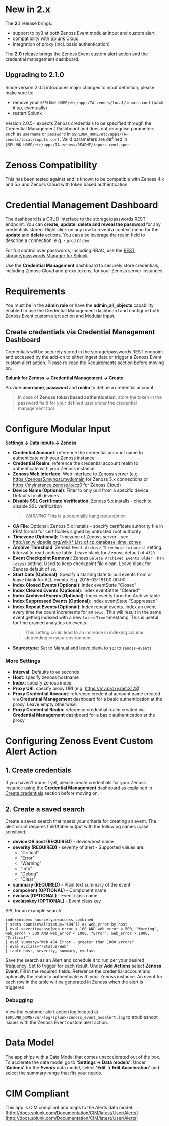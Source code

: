 # New in 2.x
The **2.1** release brings:

* support to py3 at both Zenoss Event modular input and custom alert
* compatibility with Splunk Cloud
* integration of proxy (incl. basic authentication)

The **2.0** release brings the Zenoss Event custom alert action and the credential management dashboard.

## Upgrading to 2.1.0
Since version 2.0.5 introduces major changes to input definition, please make sure to:

* remove your `$SPLUNK_HOME/etc/apps/TA-zenoss/local/inputs.conf` (back it up, eventually)
* restart Splunk

Version 2.0.5+ expects Zenoss credentials to be specified through the Credential Management Dashboard and does not recognise parameters such as `username` or `password` in `$SPLUNK_HOME/etc/apps/TA-zenoss/local/inputs.conf`. Valid parameters are defined in `$SPLUNK_HOME/etc/apps/TA-zenoss/README/inputs.conf.spec`.

# Zenoss Compatibility
This has been tested against and is known to be compatible with Zenoss 4.x and 5.x and Zenoss Cloud with token based authentication.

# Credential Management Dashboard
The dashboard is a CRUD interface to the storage/passwords REST endpoint. You can **create, update, delete and reveal the password** for any credentials stored. Right click on any row to reveal a context menu for the **update** and **delete** actions. You can also leverage the realm field to describe a connection; e.g. - `prod` or `dev`.

For full control over passwords, including RBAC, use the [REST storage/passwords Manager for Splunk](https://splunkbase.splunk.com/app/4013/).

Use the **Credential Management** dashboard to securely store credentials, including Zenoss Cloud and proxy tokens, for your Zenoss server instances. 

# Requirements
You must be in the **admin role** or have the **admin_all_objects** capability enabled to use the Credential Management dashboard and configure both Zenoss Event custom alert action and Modular Input.

## Create credentials via Credential Management Dashboard
Credentials will be securely stored in the storage/passwords REST endpoint and accessed by the add-on to either ingest data or trigger a Zenoss Event custom alert action. Please re-read the [Requirements](#Requirements) section before moving on.

**Splunk for Zenoss -> Credential Management -> Create**

Provide **username**, **password** and **realm** to define a credential account.

> In case of **Zenoss token based authentication**, store the token in the password field for your defined user under the credential management tool

# Configure Modular Input
**Settings -> Data inputs -> Zenoss**

* **Credential Account**: reference the credential account name to authenticate with your Zenoss instance 
* **Credential Realm**: reference the credential account realm to authenticate with your Zenoss instance
* **Zenoss Web Interface**: Web interface to Zenoss server (e.g. https://zenoss5.myhost.mydomain for Zenoss 5.x connections or https://myinstance.zenoss.io/cz0 for Zenoss Cloud)
* **Device Name (Optional)**: Filter to only pull from a specific device. Defaults to all devices
* **Disable SSL Certificate Verification**: Zenoss 5.x installs - check to disable SSL verification 
    > *WARNING* This is a potentially dangerous option
* **CA File**: Optional: Zenoss 5.x installs - specify certificate authority file in PEM format for certificates signed by untrusted root authority
* **Timezone (Optional)**: Timezone of Zenoss server - see [http://en.wikipedia.org/wiki/* List_of_tz_database_time_zones](http://en.wikipedia.org/wiki/List_of_tz_database_time_zones)  
* **Archive Threshold**: Zenoss `Event Archive Threshold (minutes)` setting. Interval to read archive table. Leave blank for Zenoss default of `4320`
* **Event Checkpoint Removal**: Zenoss `Delete Archived Events Older Than (days)` setting. Used to keep checkpoint file clean. Leave blank for Zenoss default of `90`.  
* **Start Date (Optional)**: Specify a starting date to pull events from or leave blank for ALL events. E.g. 2015-03-16T00:00:00  
* **Index Closed Events (Optional)**: Index eventState "Closed"  
* **Index Cleared Events (Optional)**: Index eventState "Cleared"  
* **Index Archived Events (Optional)**: Index events form the Archive table  
* **Index Suppressed Events (Optional)**: Index eventState "Suppressed"             
* **Index Repeat Events (Optional)**: Index repeat events. Index an event every time the count increments  for an `evid`. This will result in the same event getting indexed with a new `latestTime` timestamp. This is useful for fine grained analytics on events. 
    > This setting could lead to an increase in indexing volume  depending on your environment
* **Sourcetype**: Set to Manual and leave blank to set to `zenoss-events` 
            
### More Settings
* **Interval**: Defaults to `60` seconds  
* **Host**: specify zenoss hostname  
* **Index**: specify zenoss index  
* **Proxy URI**: specify proxy URI (e.g. https://my.proxy.net:3128)
* **Proxy Credential Account**: reference credential account name created via **Credential Management** dashboard for a basic authentication at the proxy. Leave empty otherwise.
* **Proxy Credential Realm**: reference credential realm created via **Credential Management** dashboard for a basic authentication at the proxy

# Configuring Zenoss Event Custom Alert Action

## 1. Create credentials
If you haven't done it yet, please create credentials for your Zenoss instance using the **Credential Management** dashboard as explained in [Create credentials](#Create-credentials-via-Credential-Management-Dashboard) section before moving on.

## 2. Create a saved search  
Create a saved search that meets your criteria for creating an event. The alert script requires field/table output with the following names (case sensitive):

* **device OR host (REQUIRED)** - device/host name  
* **severity (REQUIRED)** - severity of alert - Supported values are: 
    * "Critical" 
    * "Error" 
    * "Warning" 
    * "Info" 
    * "Debug"
    * "Clear"  
* **summary (REQUIRED)** - Plain text summary of the event  
* **component (OPTIONAL)** - Component name  
* **evclass (OPTIONAL)** - Event class name  
* **evclasskey (OPTIONAL)** - Event class key  
        
SPL for an example search
```
index=oidemo sourcetype=access_combined 
| stats count(eval(status="404")) as web_error by host 
| eval severity=case(web_error > 100 AND web_error < 500, "Warning", web_error > 500 AND web_error < 1000, "Error", web_error > 1000, "Critical") 
| eval summary="Web 404 Error - greater than 1000 errors" 
| eval evclass="/Status/Web" 
| table host, severity, summary, evclass
```
        
Save the search as an Alert and schedule it to run per your desired frequency. Set to trigger for each result. Under **Add Actions** select **Zenoss Event**. Fill in the required fields. Reference the credential account and optionally the realm to authenticate with your Zenoss instance. An event for each row in the table will be generated in Zenoss when the alert is triggered.

### Debugging
View the customer alert action log located at `$SPLUNK_HOME/var/log/splunk/zenoss_event_modalert.log` to troubleshoot issues with the Zenoss Event custom alert action.

# Data Model
The app ships with a Data Model that comes unaccelerated out of the box. To acclerate the data model go to **'Settings -> Data models'**. Under **'Actions'** for the **_Events_** data model, select **'Edit -> Edit Acceleration'** and select the summary range that fits your needs.
        
# CIM Compliant
This app is CIM compliant and maps to the Alerts data model.
[http://docs.splunk.com/Documentation/CIM/latest/User/Alerts](http://docs.splunk.com/Documentation/CIM/latest/User/Alerts)
